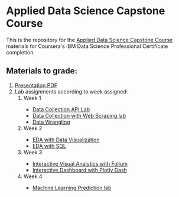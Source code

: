 # Applied Data Science Capstone Course

This is the repository for the <a href="https://www.coursera.org/learn/applied-data-science-capstone">Applied Data Science Capstone Course</a> materials for Coursera's IBM Data Science Professional Certificate completion.

## Materials to grade:
<ol>
  <li><a href="https://github.com/gchaudhuri/coursera_applied_data_sc_capstone/blob/master/ds-capstone-coursera-gc.pdf">Presentation PDF</a></li>
  <li>Lab assignments according to week assigned:
    <ol>
      <li>Week 1</li>
        <ul>
          <li><a href="https://github.com/gchaudhuri/coursera_applied_data_sc_capstone/blob/master/week%201/Lab_1_Collecting_the_data_with_API.ipynb">Data Collection API Lab</a></li>
            <li><a href="https://github.com/gchaudhuri/coursera_applied_data_sc_capstone/blob/master/week%201/Lab%201_1_Data_Collection_with_Web_Scraping.ipynb">Data Collection with Web Scraping lab</a></li>
          <li><a href="https://github.com/gchaudhuri/coursera_applied_data_sc_capstone/blob/master/week%201/Lab_2_Data_Wrangling.ipynb">Data Wrangling</a></li>
        </ul>
      <li>Week 2</li>
          <ul>
             <li><a href = "https://github.com/gchaudhuri/coursera_applied_data_sc_capstone/blob/master/week%202/eda-dataviz.ipynb">EDA with Data Visualization</a></li>
            <li><a href="https://github.com/gchaudhuri/coursera_applied_data_sc_capstone/blob/master/week%202/EDA_with_SQL.ipynb">EDA with SQL</a></li>
          </ul>
      <li>Week 3</li>
          <ul>
            <li><a href="https://github.com/gchaudhuri/coursera_applied_data_sc_capstone/blob/master/week%203/lab_jupyter_launch_site_location.ipynb">Interactive Visual Analytics with Folium</a></li>
            <li><a href="https://github.com/gchaudhuri/coursera_applied_data_sc_capstone/blob/master/week%203/spacex_dash_app.py">Interactive Dashboard with Plotly Dash</a></li>
          </ul>
      <li>Week 4</li>
          <ul>
            <li><a href="https://github.com/gchaudhuri/coursera_applied_data_sc_capstone/blob/master/week%204/SpaceX_Machine%20Learning%20Prediction_Part_5.ipynb">Machine Learning Prediction lab</a></li>
          </ul>
    </ol>
</ul>
